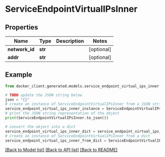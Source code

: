 # ServiceEndpointVirtualIPsInner


## Properties

Name | Type | Description | Notes
------------ | ------------- | ------------- | -------------
**network_id** | **str** |  | [optional] 
**addr** | **str** |  | [optional] 

## Example

```python
from docker_client.generated.models.service_endpoint_virtual_ips_inner import ServiceEndpointVirtualIPsInner

# TODO update the JSON string below
json = "{}"
# create an instance of ServiceEndpointVirtualIPsInner from a JSON string
service_endpoint_virtual_ips_inner_instance = ServiceEndpointVirtualIPsInner.from_json(json)
# print the JSON string representation of the object
print(ServiceEndpointVirtualIPsInner.to_json())

# convert the object into a dict
service_endpoint_virtual_ips_inner_dict = service_endpoint_virtual_ips_inner_instance.to_dict()
# create an instance of ServiceEndpointVirtualIPsInner from a dict
service_endpoint_virtual_ips_inner_from_dict = ServiceEndpointVirtualIPsInner.from_dict(service_endpoint_virtual_ips_inner_dict)
```
[[Back to Model list]](../README.md#documentation-for-models) [[Back to API list]](../README.md#documentation-for-api-endpoints) [[Back to README]](../README.md)


